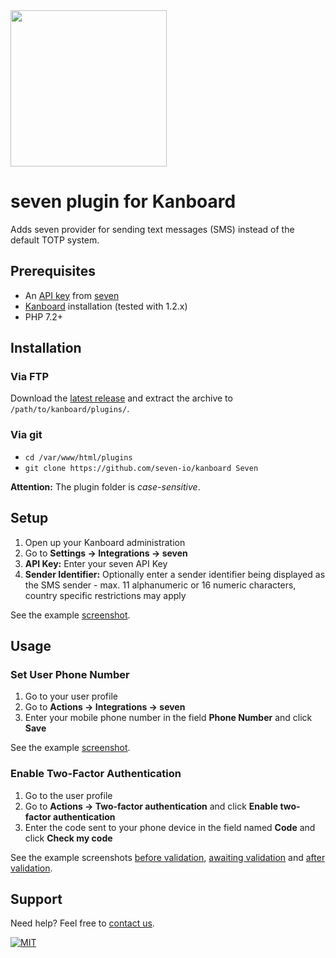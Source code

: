 <img src="https://www.seven.io/wp-content/uploads/Logo.svg" width="250" />

# seven plugin for Kanboard

Adds seven provider for sending text messages (SMS) instead of the default TOTP system.

## Prerequisites

- An [API key](https://help.seven.io/en/api-key-access) from [seven](https://www.seven.io)
- [Kanboard](https://kanboard.org/) installation (tested with 1.2.x)
- PHP 7.2+

## Installation

### Via FTP

Download
the [latest release](https://github.com/seven-io/kanboard/releases/latest/download/seven-kanboard-latest.zip)
and extract the archive to `/path/to/kanboard/plugins/`.

### Via git

- `cd /var/www/html/plugins`
- `git clone https://github.com/seven-io/kanboard Seven`

**Attention:** The plugin folder is *case-sensitive*.

## Setup

1. Open up your Kanboard administration
2. Go to **Settings -> Integrations -> seven**
3. **API Key:** Enter your seven API Key
4. **Sender Identifier:** Optionally enter a sender identifier being displayed as the SMS
   sender - max. 11 alphanumeric or 16 numeric characters, country specific restrictions
   may apply

See the example [screenshot](_screenshots/configuration.png).

## Usage

### Set User Phone Number

1. Go to your user profile
2. Go to **Actions -> Integrations -> seven**
3. Enter your mobile phone number in the field **Phone Number** and click **Save**

See the example [screenshot](_screenshots/edit_user.png).

### Enable Two-Factor Authentication

1. Go to the user profile
2. Go to **Actions -> Two-factor authentication** and click **Enable two-factor
   authentication**
3. Enter the code sent to your phone device in the field named **Code** and click **Check
   my code**

See the example screenshots [before validation](_screenshots/2fa_before_validation.png),
[awaiting validation](_screenshots/2fa_awaiting_validation.png)
and [after validation](_screenshots/2fa_after_validation.png).

## Support

Need help? Feel free to [contact us](https://www.seven.io/en/company/contact/).

[![MIT](https://img.shields.io/badge/License-MIT-teal.svg)](LICENSE)
